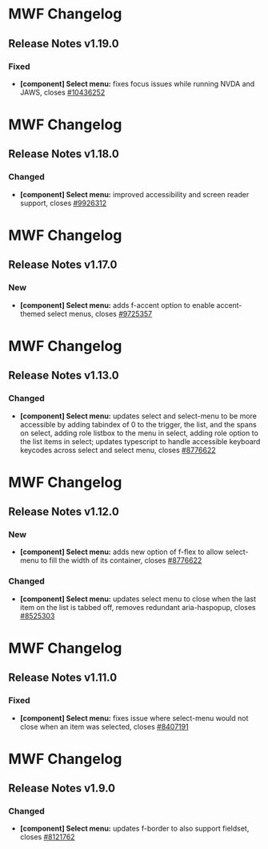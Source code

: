 # MWF Changelog
## Release Notes v1.19.0
### Fixed
* **[component] Select menu:** fixes focus issues while running NVDA and JAWS, closes [#10436252](https://microsoft.visualstudio.com/DefaultCollection/OSGS/_workitems?id=10436252)

# MWF Changelog
## Release Notes v1.18.0
### Changed
* **[component] Select menu:** improved accessibility and screen reader support, closes [#9926312](https://microsoft.visualstudio.com/DefaultCollection/OSGS/_workitems?id=9926312)

# MWF Changelog
## Release Notes v1.17.0
### New
* **[component] Select menu:** adds f-accent option to enable accent-themed select menus, closes [#9725357](https://microsoft.visualstudio.com/DefaultCollection/OSGS/_workitems?id=9725357)

# MWF Changelog
## Release Notes v1.13.0
### Changed
* **[component] Select menu:** updates select and select-menu to be more accessible by adding tabindex of 0 to the trigger, the list, and the spans on select, adding role listbox to the menu in select, adding role option to the list items in select; updates typescript to handle accessible keyboard keycodes across select and select menu, closes [#8776622](https://microsoft.visualstudio.com/DefaultCollection/OSGS/_workitems?id=8776622)

# MWF Changelog
## Release Notes v1.12.0
### New
* **[component] Select menu:** adds new option of f-flex to allow select-menu to fill the width of its container, closes [#8776622](https://microsoft.visualstudio.com/DefaultCollection/OSGS/_workitems?id=8776622)

### Changed
* **[component] Select menu:** updates select menu to close when the last item on the list is tabbed off, removes redundant aria-haspopup, closes [#8525303](https://microsoft.visualstudio.com/DefaultCollection/OSGS/_workitems?id=8525303)

# MWF Changelog
## Release Notes v1.11.0
### Fixed
* **[component] Select menu:** fixes issue where select-menu would not close when an item was selected, closes [#8407191](https://microsoft.visualstudio.com/DefaultCollection/OSGS/_workitems?id=8407191)

# MWF Changelog
## Release Notes v1.9.0
### Changed
* **[component] Select menu:** updates f-border to also support fieldset, closes [#8121762](https://microsoft.visualstudio.com/DefaultCollection/OSGS/_workitems?id=8121762)

